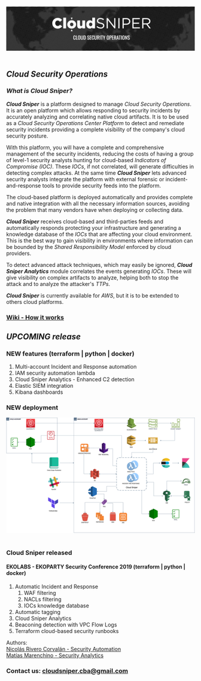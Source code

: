 ![alt text](images/logo.png "Cloud Sniper")
<br> </br>
## *Cloud Security Operations*

### *What is Cloud Sniper?*

***Cloud Sniper*** is a platform designed to manage *Cloud Security Operations*. It is an open platform which allows responding to security incidents by accurately analyzing and correlating native cloud artifacts. It is to be used as a *Cloud Security Operations Center Platform* to detect and remediate security incidents providing a complete visibility of the company's cloud security posture.

With this platform, you will have a complete and comprehensive management of the security incidents, reducing the costs of having a group of level-1 security analysts hunting for cloud-based *Indicators of Compromise (IOC)*. These *IOCs*, if not correlated, will generate difficulties in detecting complex attacks. At the same time ***Cloud Sniper*** lets advanced security analysts integrate the platform with external forensic or incident-and-response tools to provide security feeds into the platform.

The cloud-based platform is deployed automatically and provides complete and native integration with all the necessary information sources, avoiding the problem that many vendors have when deploying or collecting data.

***Cloud Sniper*** receives cloud-based and third-parties feeds and automatically responds protecting your infrastructure and generating a knowledge database of the *IOCs* that are affecting your cloud environment. This is the best way to gain visibility in environments where information can be bounded by the *Shared Responsibility Model* enforced by cloud providers.

To detect advanced attack techniques, which may easily be ignored, ***Cloud Sniper Analytics*** module correlates the events generating *IOCs*. These will give visibility on complex artifacts to analyze, helping both to stop the attack and to analyze the attacker's *TTPs*.

***Cloud Sniper*** is currently available for *AWS*, but it is to be extended to others cloud platforms.

### [Wiki - How it works](wiki/WIKI.md)

## *UPCOMING release*

### NEW features (terraform | python | docker)

1.  Multi-account Incident and Response automation
2.  IAM security automation lambda
3.  Cloud Sniper Analytics - Enhanced C2 detection
4.  Elastic SIEM integration
5.  Kibana dashboards

### NEW deployment

![alt text](images/upcoming_deployment.png "Cloud Sniper")<br> </br>

### Cloud Sniper released

####  EKOLABS - EKOPARTY Security Conference 2019 (terraform | python | docker)
1.  Automatic Incident and Response
    1.  WAF filtering
    2.  NACLs filtering
    3.  IOCs knowledge database
2.  Automatic tagging
3.  Cloud Sniper Analytics
4.  Beaconing detection with VPC Flow Logs
5.  Terraform cloud-based security runbooks

Authors:  
[Nicolás Rivero Corvalán - Security Automation](https://www.linkedin.com/in/riveronicolas/)  
[Matías Marenchino - Security Analytics](https://www.linkedin.com/in/mlmarenchino/)

### Contact us: <cloudsniper.cba@gmail.com>
